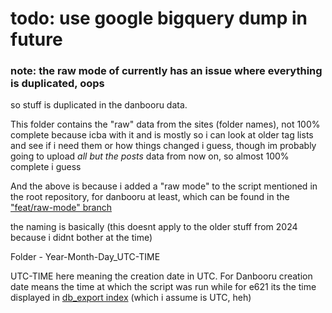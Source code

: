 # todo: use google bigquery dump in future

### note: the raw mode of currently has an issue where everything is duplicated, oops

so stuff is duplicated in the danbooru data.

This folder contains the "raw" data from the sites (folder names), not 100% complete because icba with it and is mostly so i can look at older tag lists and see if i need them or how things changed i guess, though im probably going to upload *all but the posts* data from now on, so almost 100% complete i guess

And the above is because i added a "raw mode" to the script mentioned in the root repository, for danbooru at least, which can be found in the ["feat/raw-mode" branch](https://github.com/DraconicDragon/danbooru-e621-tag-list-processor/tree/feat/raw-mode)

the naming is basically (this doesnt apply to the older stuff from 2024 because i didnt bother at the time)

Folder - Year-Month-Day_UTC-TIME

UTC-TIME here meaning the creation date in UTC. For Danbooru creation date means the time at which the script was run while for e621 its the time displayed in [db_export index](https://e621.net/db_export/) (which i assume is UTC, heh)
